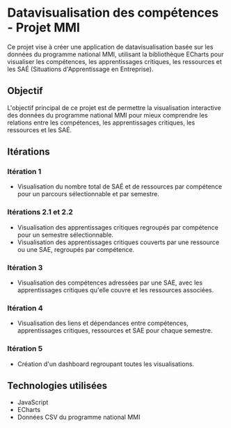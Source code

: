 # Datavisualisation des compétences - Projet MMI

Ce projet vise à créer une application de datavisualisation basée sur les données du programme national MMI, utilisant la bibliothèque ECharts pour visualiser les compétences, les apprentissages critiques, les ressources et les SAÉ (Situations d'Apprentissage en Entreprise).

## Objectif
L'objectif principal de ce projet est de permettre la visualisation interactive des données du programme national MMI pour mieux comprendre les relations entre les compétences, les apprentissages critiques, les ressources et les SAÉ.

## Itérations

### Itération 1
- Visualisation du nombre total de SAÉ et de ressources par compétence pour un parcours sélectionnable et par semestre.

### Itérations 2.1 et 2.2
- Visualisation des apprentissages critiques regroupés par compétence pour un semestre sélectionnable.
- Visualisation des apprentissages critiques couverts par une ressource ou une SAE, regroupés par compétence.

### Itération 3
- Visualisation des compétences adressées par une SAE, avec les apprentissages critiques qu'elle couvre et les ressources associées.

### Itération 4
- Visualisation des liens et dépendances entre compétences, apprentissages critiques, ressources et SAE pour chaque semestre.

### Itération 5
- Création d'un dashboard regroupant toutes les visualisations.

## Technologies utilisées
- JavaScript
- ECharts
- Données CSV du programme national MMI

